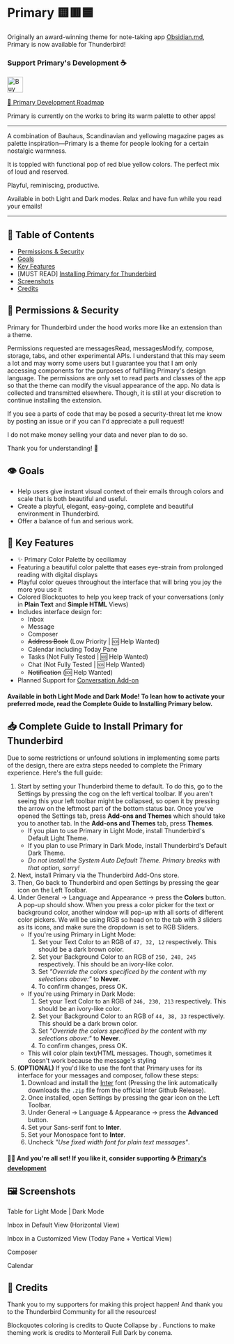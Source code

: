 # Primary 🟨🟥🟦

Originally an award-winning theme for note-taking app [Obsidian.md](https://obsidian.md/), Primary is now available for Thunderbird!

### Support Primary's Development ☕

<a href='https://ko-fi.com/E1E76SQX8' target='_blank'><img height='36' style='border:0px;height:36px;' src='https://cdn.ko-fi.com/cdn/kofi1.png?v=3' border='0' alt='Buy Me a Coffee at ko-fi.com' /></a>

[📌 Primary Development Roadmap](https://tinyurl.com/primary-board)

Primary is currently on the works to bring its warm palette to other apps!

---

A combination of Bauhaus, Scandinavian and yellowing magazine pages as palette inspiration—Primary is a theme for people looking for a certain nostalgic warmness.

It is toppled with functional pop of red blue yellow colors. The perfect mix of loud and reserved.

Playful, reminiscing, productive.

Available in both Light and Dark modes. Relax and have fun while you read your emails!

---

## 📖 Table of Contents

- [Permissions & Security](https://github.com/primary-theme/thunderbird#-permissions--security)
- [Goals](https://github.com/primary-theme/thunderbird#%EF%B8%8F-goals)
- [Key Features](https://github.com/primary-theme/thunderbird#-key-features)
- [MUST READ] [Installing Primary for Thunderbird](https://github.com/primary-theme/thunderbird#-complete-guide-to-install-primary-for-thunderbird)
- [Screenshots](https://github.com/primary-theme/thunderbird#%EF%B8%8F-screenshots)
- [Credits](https://github.com/primary-theme/thunderbird#-credits)

## 🔐 Permissions & Security

Primary for Thunderbird under the hood works more like an extension than a theme.

Permissions requested are messagesRead, messagesModify, compose, storage, tabs, and other experimental APIs. I understand that this may seem a lot and may worry some users but I guarantee you that I am only accessing components for the purposes of fulfilling Primary's design language. The permissions are only set to read parts and classes of the app so that the theme can modify the visual appearance of the app. No data is collected and transmitted elsewhere. Though, it is still at your discretion to continue installing the extension.

If you see a parts of code that may be posed a security-threat let me know by posting an issue or if you can I'd appreciate a pull request!

I do not make money selling your data and never plan to do so.

Thank you for understanding! 🙏

## 👁️ Goals

- Help users give instant visual context of their emails through colors and scale that is both beautiful and useful.
- Create a playful, elegant, easy-going, complete and beautiful environment in Thunderbird.
- Offer a balance of fun and serious work.

## 💎 Key Features

- ✨ Primary Color Palette by ceciliamay
- Featuring a beautiful color palette that eases eye-strain from prolonged reading with digital displays
- Playful color queues throughout the interface that will bring you joy the more you use it 
- Colored Blockquotes to help you keep track of your conversations (only in **Plain Text** and **Simple HTML** Views)
- Includes interface design for:
    - Inbox 
    - Message
    - Composer
    - ~~Address Book~~ (Low Priority | 🆘 Help Wanted)
    - Calendar including Today Pane
    - Tasks (Not Fully Tested | 🆘 Help Wanted)
    - Chat (Not Fully Tested | 🆘 Help Wanted)
    - ~~Notification~~ (🆘 Help Wanted)
- Planned Support for [Conversation Add-on](https://addons.thunderbird.net/en-US/thunderbird/addon/gmail-conversation-view/)

#### Available in both Light Mode and Dark Mode! To lean how to activate your preferred mode, read the Complete Guide to Installing Primary below.

## 📥 Complete Guide to Install Primary for Thunderbird

Due to some restrictions or unfound solutions in implementing some parts of the design, there are extra steps needed to complete the Primary experience. Here's the full guide:

1. Start by setting your Thunderbird theme to default. To do this, go to the Settings by pressing the cog on the left vertical toolbar. If you aren't seeing this your left toolbar might be collapsed, so open it by pressing the arrow on the leftmost part of the bottom status bar. Once you've opened the Settings tab, press **Add-ons and Themes** which should take you to another tab. In the **Add-ons and Themes** tab, press **Themes**.
    - If you plan to use Primary in Light Mode, install Thunderbird's Default Light Theme.
    - If you plan to use Primary in Dark Mode, install Thunderbird's Default Dark Theme.
    - *Do not install the System Auto Default Theme. Primary breaks with that option, sorry!*
2. Next, install Primary via the Thunderbird Add-Ons store.
3. Then, Go back to Thunderbird and open Settings by pressing the gear icon on the Left Toolbar.
4. Under General → Language and Appearance → press the **Colors** button. A pop-up should show. When you press a color picker for the text or background color, another window will pop-up with all sorts of different color pickers. We will be using RGB so head on to the tab with 3 sliders as its icons, and make sure the dropdown is set to RGB Sliders.
    - If you're using Primary in Light Mode:
        1. Set your Text Color to an RGB of `47, 32, 12` respectively. This should be a dark brown color.
        2. Set your Background Color to an RGB of `250, 248, 245` respectively. This should be an ivory-like color.
        3. Set *"Override the colors specificed by the content with my selections above:"* to **Never**.
        4. To confirm changes, press OK.
    - If you're using Primary in Dark Mode:
        1. Set your Text Color to an RGB of `246, 230, 213` respectively. This should be an ivory-like color.
        2. Set your Background Color to an RGB of `44, 38, 33` respectively. This should be a dark brown color.
        3. Set *"Override the colors specificed by the content with my selections above:"* to **Never**.
        4. To confirm changes, press OK.
    - This will color plain text/HTML messages. Though, sometimes it doesn't work because the message's styling 
5. **(OPTIONAL)** If you'd like to use the font that Primary uses for its interface for your messages and composer, follow these steps:
    1. Download and install the [Inter](https://github.com/rsms/inter/releases/download/v3.19/Inter-3.19.zip) font (Pressing the link automatically downloads the `.zip` file from the official Inter Github Release).
    2. Once installed, open Settings by pressing the gear icon on the Left Toolbar.
    3. Under General → Language & Appearance → press the **Advanced** button.
    4. Set your Sans-serif font to **Inter**.
    5. Set your Monospace font to **Inter**.
    6. Uncheck *"Use fixed width font for plain text messages"*.

#### 🎉🥳 And you're all set! If you like it, consider supporting ☕ [Primary's development](https://ko-fi.com/ceciliamay)

## 🖼️ Screenshots

Table for Light Mode | Dark Mode

Inbox in Default View (Horizontal View)

Inbox in a Customized View (Today Pane + Vertical View)

Composer

Calendar

## 🤍 Credits

Thank you to my supporters for making this project happen! And thank you to the Thunderbird Community for all the resources!

Blockquotes coloring is credits to Quote Collapse by .
Functions to make theming work is credits to Monterail Full Dark by conema.